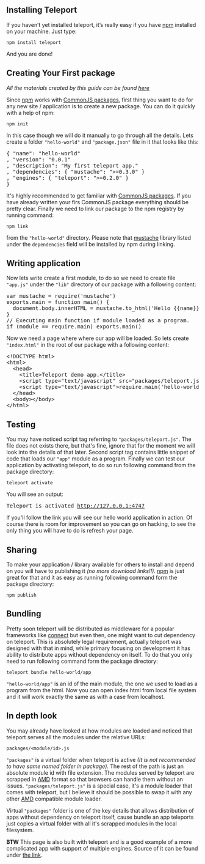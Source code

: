 ## Installing Teleport ##

If you haven’t yet installed teleport, it’s really easy if you have [npm]
installed on your machine. Just type:

    npm install teleport

And you are done!

## Creating Your First package ##

_All the materials created by this guide can be found 
[here](https://github.com/Gozala/teleport-demo)_

Since [npm] works with [CommonJS packages], first thing you want to do for any
new site / application is to create a new package. You can do it quickly with a
help of npm:

    npm init

In this case though we will do it manually to go through all the details. Lets
create a folder `"hello-world"` and `"package.json"` file in it that looks like
this:

<pre class="textmate-source twilight"><span class="source source_js"><span class="meta meta_brace meta_brace_curly meta_brace_curly_js">{</span> <span class="string string_quoted string_quoted_double string_quoted_double_js"><span class="punctuation punctuation_definition punctuation_definition_string punctuation_definition_string_begin punctuation_definition_string_begin_js">"</span>name<span class="punctuation punctuation_definition punctuation_definition_string punctuation_definition_string_end punctuation_definition_string_end_js">"</span></span>: <span class="string string_quoted string_quoted_double string_quoted_double_js"><span class="punctuation punctuation_definition punctuation_definition_string punctuation_definition_string_begin punctuation_definition_string_begin_js">"</span>hello-world<span class="punctuation punctuation_definition punctuation_definition_string punctuation_definition_string_end punctuation_definition_string_end_js">"</span></span>
<span class="meta meta_delimiter meta_delimiter_object meta_delimiter_object_comma meta_delimiter_object_comma_js">, </span><span class="string string_quoted string_quoted_double string_quoted_double_js"><span class="punctuation punctuation_definition punctuation_definition_string punctuation_definition_string_begin punctuation_definition_string_begin_js">"</span>version<span class="punctuation punctuation_definition punctuation_definition_string punctuation_definition_string_end punctuation_definition_string_end_js">"</span></span>: <span class="string string_quoted string_quoted_double string_quoted_double_js"><span class="punctuation punctuation_definition punctuation_definition_string punctuation_definition_string_begin punctuation_definition_string_begin_js">"</span>0.0.1<span class="punctuation punctuation_definition punctuation_definition_string punctuation_definition_string_end punctuation_definition_string_end_js">"</span></span>
<span class="meta meta_delimiter meta_delimiter_object meta_delimiter_object_comma meta_delimiter_object_comma_js">, </span><span class="string string_quoted string_quoted_double string_quoted_double_js"><span class="punctuation punctuation_definition punctuation_definition_string punctuation_definition_string_begin punctuation_definition_string_begin_js">"</span>description<span class="punctuation punctuation_definition punctuation_definition_string punctuation_definition_string_end punctuation_definition_string_end_js">"</span></span>: <span class="string string_quoted string_quoted_double string_quoted_double_js"><span class="punctuation punctuation_definition punctuation_definition_string punctuation_definition_string_begin punctuation_definition_string_begin_js">"</span>My first teleport app.<span class="punctuation punctuation_definition punctuation_definition_string punctuation_definition_string_end punctuation_definition_string_end_js">"</span></span>
<span class="meta meta_delimiter meta_delimiter_object meta_delimiter_object_comma meta_delimiter_object_comma_js">, </span><span class="string string_quoted string_quoted_double string_quoted_double_js"><span class="punctuation punctuation_definition punctuation_definition_string punctuation_definition_string_begin punctuation_definition_string_begin_js">"</span>dependencies<span class="punctuation punctuation_definition punctuation_definition_string punctuation_definition_string_end punctuation_definition_string_end_js">"</span></span>: <span class="meta meta_brace meta_brace_curly meta_brace_curly_js">{</span> <span class="string string_quoted string_quoted_double string_quoted_double_js"><span class="punctuation punctuation_definition punctuation_definition_string punctuation_definition_string_begin punctuation_definition_string_begin_js">"</span>mustache<span class="punctuation punctuation_definition punctuation_definition_string punctuation_definition_string_end punctuation_definition_string_end_js">"</span></span>: <span class="string string_quoted string_quoted_double string_quoted_double_js"><span class="punctuation punctuation_definition punctuation_definition_string punctuation_definition_string_begin punctuation_definition_string_begin_js">"</span>&gt;=0.3.0<span class="punctuation punctuation_definition punctuation_definition_string punctuation_definition_string_end punctuation_definition_string_end_js">"</span></span> <span class="meta meta_brace meta_brace_curly meta_brace_curly_js">}</span>
<span class="meta meta_delimiter meta_delimiter_object meta_delimiter_object_comma meta_delimiter_object_comma_js">, </span><span class="string string_quoted string_quoted_double string_quoted_double_js"><span class="punctuation punctuation_definition punctuation_definition_string punctuation_definition_string_begin punctuation_definition_string_begin_js">"</span>engines<span class="punctuation punctuation_definition punctuation_definition_string punctuation_definition_string_end punctuation_definition_string_end_js">"</span></span>: <span class="meta meta_brace meta_brace_curly meta_brace_curly_js">{</span> <span class="string string_quoted string_quoted_double string_quoted_double_js"><span class="punctuation punctuation_definition punctuation_definition_string punctuation_definition_string_begin punctuation_definition_string_begin_js">"</span>teleport<span class="punctuation punctuation_definition punctuation_definition_string punctuation_definition_string_end punctuation_definition_string_end_js">"</span></span>: <span class="string string_quoted string_quoted_double string_quoted_double_js"><span class="punctuation punctuation_definition punctuation_definition_string punctuation_definition_string_begin punctuation_definition_string_begin_js">"</span>&gt;=0.2.0<span class="punctuation punctuation_definition punctuation_definition_string punctuation_definition_string_end punctuation_definition_string_end_js">"</span></span> <span class="meta meta_brace meta_brace_curly meta_brace_curly_js">}</span>
<span class="meta meta_brace meta_brace_curly meta_brace_curly_js">}</span></span></pre>

It's highly recommended to get familiar with [CommonJS packages]. If you have
already written your firs CommonJS package everything should be pretty clear.
Finally we need to link our package to the npm registry by running command:

    npm link

from the `"hello-world"` directory. Please note that [mustache] library listed
under the `dependencies` field will be installed by npm during linking.

## Writing application ##

Now lets write create a first module, to do so we need to create file
`"app.js"` under the `"lib"` directory of our package with a following
content:

<pre class="textmate-source twilight"><span class="source source_js"><span class="storage storage_type storage_type_js">var</span> mustache <span class="keyword keyword_operator keyword_operator_js">=</span> require<span class="meta meta_brace meta_brace_round meta_brace_round_js">(</span><span class="string string_quoted string_quoted_single string_quoted_single_js"><span class="punctuation punctuation_definition punctuation_definition_string punctuation_definition_string_begin punctuation_definition_string_begin_js">'</span>mustache<span class="punctuation punctuation_definition punctuation_definition_string punctuation_definition_string_end punctuation_definition_string_end_js">'</span></span><span class="meta meta_brace meta_brace_round meta_brace_round_js">)</span>
exports<span class="meta meta_delimiter meta_delimiter_method meta_delimiter_method_period meta_delimiter_method_period_js">.</span>main <span class="keyword keyword_operator keyword_operator_js">=</span> <span class="meta meta_function meta_function_js"><span class="storage storage_type storage_type_function storage_type_function_js">function</span> <span class="entity entity_name entity_name_function entity_name_function_js">main</span><span class="punctuation punctuation_definition punctuation_definition_parameters punctuation_definition_parameters_begin punctuation_definition_parameters_begin_js">(</span><span class="punctuation punctuation_definition punctuation_definition_parameters punctuation_definition_parameters_end punctuation_definition_parameters_end_js">)</span></span> <span class="meta meta_brace meta_brace_curly meta_brace_curly_js">{</span>
  <span class="support support_class support_class_js">document</span><span class="meta meta_delimiter meta_delimiter_method meta_delimiter_method_period meta_delimiter_method_period_js">.</span><span class="support support_constant support_constant_dom support_constant_dom_js">body</span><span class="meta meta_delimiter meta_delimiter_method meta_delimiter_method_period meta_delimiter_method_period_js">.</span>innerHTML <span class="keyword keyword_operator keyword_operator_js">=</span> mustache<span class="meta meta_delimiter meta_delimiter_method meta_delimiter_method_period meta_delimiter_method_period_js">.</span>to_html<span class="meta meta_brace meta_brace_round meta_brace_round_js">(</span><span class="string string_quoted string_quoted_single string_quoted_single_js"><span class="punctuation punctuation_definition punctuation_definition_string punctuation_definition_string_begin punctuation_definition_string_begin_js">'</span>Hello {{name}}<span class="punctuation punctuation_definition punctuation_definition_string punctuation_definition_string_end punctuation_definition_string_end_js">'</span></span><span class="meta meta_delimiter meta_delimiter_object meta_delimiter_object_comma meta_delimiter_object_comma_js">, </span><span class="meta meta_brace meta_brace_curly meta_brace_curly_js">{</span> name: <span class="string string_quoted string_quoted_single string_quoted_single_js"><span class="punctuation punctuation_definition punctuation_definition_string punctuation_definition_string_begin punctuation_definition_string_begin_js">'</span>world<span class="punctuation punctuation_definition punctuation_definition_string punctuation_definition_string_end punctuation_definition_string_end_js">'</span></span> <span class="meta meta_brace meta_brace_curly meta_brace_curly_js">}</span><span class="meta meta_brace meta_brace_round meta_brace_round_js">)</span>
<span class="meta meta_brace meta_brace_curly meta_brace_curly_js">}</span>
<span class="comment comment_line comment_line_double-slash comment_line_double-slash_js"><span class="punctuation punctuation_definition punctuation_definition_comment punctuation_definition_comment_js">//</span> Executing main function if module loaded as a program.
</span><span class="keyword keyword_control keyword_control_js">if</span> <span class="meta meta_brace meta_brace_round meta_brace_round_js">(</span>module <span class="keyword keyword_operator keyword_operator_js">==</span> require<span class="meta meta_delimiter meta_delimiter_method meta_delimiter_method_period meta_delimiter_method_period_js">.</span>main<span class="meta meta_brace meta_brace_round meta_brace_round_js">)</span> exports<span class="meta meta_delimiter meta_delimiter_method meta_delimiter_method_period meta_delimiter_method_period_js">.</span>main<span class="meta meta_brace meta_brace_round meta_brace_round_js">()</span>
</span></pre>

Now we need a page where where our app will be loaded. So lets create
`"index.html"` in the root of our package with a following content:

<pre class="textmate-source twilight"><span class="text text_html text_html_basic"><span class="meta meta_tag meta_tag_sgml meta_tag_sgml_html"><span class="punctuation punctuation_definition punctuation_definition_tag punctuation_definition_tag_html">&lt;!</span><span class="meta meta_tag meta_tag_sgml meta_tag_sgml_doctype meta_tag_sgml_doctype_html"><span class="entity entity_name entity_name_tag entity_name_tag_doctype entity_name_tag_doctype_html">DOCTYPE</span> html</span><span class="punctuation punctuation_definition punctuation_definition_tag punctuation_definition_tag_html">&gt;</span></span>
<span class="meta meta_tag meta_tag_structure meta_tag_structure_any meta_tag_structure_any_html"><span class="punctuation punctuation_definition punctuation_definition_tag punctuation_definition_tag_html">&lt;</span><span class="entity entity_name entity_name_tag entity_name_tag_structure entity_name_tag_structure_any entity_name_tag_structure_any_html">html</span><span class="punctuation punctuation_definition punctuation_definition_tag punctuation_definition_tag_html">&gt;</span></span>
  <span class="meta meta_tag meta_tag_structure meta_tag_structure_any meta_tag_structure_any_html"><span class="punctuation punctuation_definition punctuation_definition_tag punctuation_definition_tag_html">&lt;</span><span class="entity entity_name entity_name_tag entity_name_tag_structure entity_name_tag_structure_any entity_name_tag_structure_any_html">head</span><span class="punctuation punctuation_definition punctuation_definition_tag punctuation_definition_tag_html">&gt;</span></span>
    <span class="meta meta_tag meta_tag_inline meta_tag_inline_any meta_tag_inline_any_html"><span class="punctuation punctuation_definition punctuation_definition_tag punctuation_definition_tag_begin punctuation_definition_tag_begin_html">&lt;</span><span class="entity entity_name entity_name_tag entity_name_tag_inline entity_name_tag_inline_any entity_name_tag_inline_any_html">title</span><span class="punctuation punctuation_definition punctuation_definition_tag punctuation_definition_tag_end punctuation_definition_tag_end_html">&gt;</span></span>Teleport demo app.<span class="meta meta_tag meta_tag_inline meta_tag_inline_any meta_tag_inline_any_html"><span class="punctuation punctuation_definition punctuation_definition_tag punctuation_definition_tag_begin punctuation_definition_tag_begin_html">&lt;/</span><span class="entity entity_name entity_name_tag entity_name_tag_inline entity_name_tag_inline_any entity_name_tag_inline_any_html">title</span><span class="punctuation punctuation_definition punctuation_definition_tag punctuation_definition_tag_end punctuation_definition_tag_end_html">&gt;</span></span>
<span class="source_js source_js_embedded source_js_embedded_html">    <span class="punctuation punctuation_definition punctuation_definition_tag punctuation_definition_tag_html">&lt;</span><span class="entity entity_name entity_name_tag entity_name_tag_script entity_name_tag_script_html">script</span> <span class="entity entity_other entity_other_attribute-name entity_other_attribute-name_html">type</span>=<span class="string string_quoted string_quoted_double string_quoted_double_html"><span class="punctuation punctuation_definition punctuation_definition_string punctuation_definition_string_begin punctuation_definition_string_begin_html">"</span>text/javascript<span class="punctuation punctuation_definition punctuation_definition_string punctuation_definition_string_end punctuation_definition_string_end_html">"</span></span> <span class="entity entity_other entity_other_attribute-name entity_other_attribute-name_html">src</span>=<span class="string string_quoted string_quoted_double string_quoted_double_html"><span class="punctuation punctuation_definition punctuation_definition_string punctuation_definition_string_begin punctuation_definition_string_begin_html">"</span>packages/teleport.js<span class="punctuation punctuation_definition punctuation_definition_string punctuation_definition_string_end punctuation_definition_string_end_html">"</span></span><span class="punctuation punctuation_definition punctuation_definition_tag punctuation_definition_tag_html">&gt;&lt;/</span><span class="entity entity_name entity_name_tag entity_name_tag_script entity_name_tag_script_html">script</span><span class="punctuation punctuation_definition punctuation_definition_tag punctuation_definition_tag_html">&gt;</span>
</span><span class="source_js source_js_embedded source_js_embedded_html">    <span class="punctuation punctuation_definition punctuation_definition_tag punctuation_definition_tag_html">&lt;</span><span class="entity entity_name entity_name_tag entity_name_tag_script entity_name_tag_script_html">script</span> <span class="entity entity_other entity_other_attribute-name entity_other_attribute-name_html">type</span>=<span class="string string_quoted string_quoted_double string_quoted_double_html"><span class="punctuation punctuation_definition punctuation_definition_string punctuation_definition_string_begin punctuation_definition_string_begin_html">"</span>text/javascript<span class="punctuation punctuation_definition punctuation_definition_string punctuation_definition_string_end punctuation_definition_string_end_html">"</span></span><span class="punctuation punctuation_definition punctuation_definition_tag punctuation_definition_tag_html">&gt;</span>require<span class="meta meta_delimiter meta_delimiter_method meta_delimiter_method_period meta_delimiter_method_period_js">.</span>main<span class="meta meta_brace meta_brace_round meta_brace_round_js">(</span><span class="string string_quoted string_quoted_single string_quoted_single_js"><span class="punctuation punctuation_definition punctuation_definition_string punctuation_definition_string_begin punctuation_definition_string_begin_js">'</span>hello-world/app<span class="punctuation punctuation_definition punctuation_definition_string punctuation_definition_string_end punctuation_definition_string_end_js">'</span></span><span class="meta meta_brace meta_brace_round meta_brace_round_js">)</span><span class="punctuation punctuation_definition punctuation_definition_tag punctuation_definition_tag_html">&lt;/</span><span class="entity entity_name entity_name_tag entity_name_tag_script entity_name_tag_script_html">script</span><span class="punctuation punctuation_definition punctuation_definition_tag punctuation_definition_tag_html">&gt;</span>
</span>  <span class="meta meta_tag meta_tag_structure meta_tag_structure_any meta_tag_structure_any_html"><span class="punctuation punctuation_definition punctuation_definition_tag punctuation_definition_tag_html">&lt;/</span><span class="entity entity_name entity_name_tag entity_name_tag_structure entity_name_tag_structure_any entity_name_tag_structure_any_html">head</span><span class="punctuation punctuation_definition punctuation_definition_tag punctuation_definition_tag_html">&gt;</span></span>
  <span class="meta meta_tag meta_tag_any meta_tag_any_html"><span class="punctuation punctuation_definition punctuation_definition_tag punctuation_definition_tag_html">&lt;</span><span class="entity entity_name entity_name_tag entity_name_tag_html">body</span><span class="punctuation punctuation_definition punctuation_definition_tag punctuation_definition_tag_html">&gt;<span class="meta meta_scope meta_scope_between-tag-pair meta_scope_between-tag-pair_html">&lt;</span>/</span><span class="entity entity_name entity_name_tag entity_name_tag_html">body</span><span class="punctuation punctuation_definition punctuation_definition_tag punctuation_definition_tag_html">&gt;</span></span>
<span class="meta meta_tag meta_tag_structure meta_tag_structure_any meta_tag_structure_any_html"><span class="punctuation punctuation_definition punctuation_definition_tag punctuation_definition_tag_html">&lt;/</span><span class="entity entity_name entity_name_tag entity_name_tag_structure entity_name_tag_structure_any entity_name_tag_structure_any_html">html</span><span class="punctuation punctuation_definition punctuation_definition_tag punctuation_definition_tag_html">&gt;</span></span>
</span></pre>

## Testing ##

You may have noticed script tag referring to `"packages/teleport.js"`. The file
does not exists there, but that's fine, ignore that for the moment we will look
into the details of that later. Second script tag contains little snippet of
code that loads our `"app"` module as a program. Finally we can test our
application by activating teleport, to do so run following command from the
package directory:


    teleport activate

You will see an output:

<pre>Teleport is activated <a href="http://127.0.0.1:4747" target="_blan">http://127.0.0.1:4747<a/></pre>

If you'll follow the link you will see our hello world application in action.
Of course there is room for improvement so you can go on hacking, to see the
only thing you will have to do is refresh your page.


## Sharing ###

To make your application / library available for others to install and depend on
you will have to publishing it _(no more download links!!)_. [npm] is just great
for that and it as easy as running following command form the package directory:

    npm publish

## Bundling ##

Pretty soon teleport will be distributed as middleware for a popular frameworks
like [connect] but even then, one might want to cut dependency on teleport. This
is absolutely legal requirement, actually teleport was designed with that in
mind, while primary focusing on development it has ability to distribute apps
without dependency on itself. To do that you only need to run following command
form the package directory:

    teleport bundle hello-world/app

`"hello-world/app"` is an id of the main module, the one we used to load as a
program from the html. Now you can open index.html from local file system and
it will work exactly the same as with a case from localhost.

## In depth look ##

You may already have looked at how modules are loaded and noticed that teleport
serves all the modules under the relative URLs:

    packages/<module/id>.js

`"packages"` is a virtual folder when teleport is active _(It is not
recommended to have same named folder in package)._ The rest of the path is
just an absolute module id with file extension. The modules served by teleport
are scrapped in [AMD] format so that browsers can handle them without an issues.
`"packages/teleport.js"` is a special case, it's a module loader that comes with
teleport, but I believe it should be possible to swap it with any other [AMD]
compatible module loader.

Virtual `"packages"` folder is one of the key details that allows distribution
of apps without dependency on teleport itself, cause bundle an app teleports
just copies a virtual folder with all it's scrapped modules in the local
filesystem.

**BTW** This page is also built with teleport and is a good example of a more
complicated app with support of multiple engines. Source of it can be found
under [the link](https://github.com/Gozala/teleport).

[AMD]:http://wiki.commonjs.org/wiki/Modules/AsynchronousDefinition
[connect]:http://senchalabs.github.com/connect/
[npm]:http://www.npmjs.org/ "Node package manager"
[mustache]:http://mustache.github.com/ "Popular template engine"
[CommonJS packages]:http://wiki.commonjs.org/wiki/Packages/1.1
[nodejs]:http://nodejs.org/

